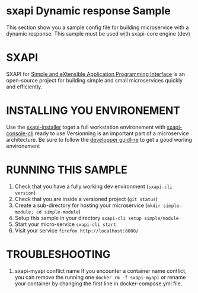 # sxapi Dynamic response Sample

This section show you a sample config file for building microservice with a dynamic response. This sample must be used with sxapi-core engine (dev) 

SXAPI
=====
SXAPI for [Simple and eXtensible Application Programming Interface](https://github.com/startxfr/sxapi-core) 
is an open-source project for building simple and small microservices quickly and efficiently.

INSTALLING YOU ENVIRONEMENT
===========================
Use the [sxapi-installer](https://github.com/startxfr/sxapi-installer/blob/dev/README.md) toget a full workstation environement with 
[sxapi-console-cli](https://github.com/startxfr/sxapi-console/blob/dev/docs/2.CLI.md) ready to use
Versionning is an important part of a microservice architecture. Be sure to follow the [developper guidline](https://github.com/startxfr/sxapi-core/blob/master/docs/2.Develop.md) to get a good worling environement

RUNNING THIS SAMPLE
===================

1. Check that you have a fully working dev environment (```sxapi-cli version```)
2. Check that you are inside a versioned project (```git status```)
3. Create a sub-directory for hosting your microservice (```mkdir simple-module; cd simple-module```) 
4. Setup this sample in your directory ```sxapi-cli setup simple/module```
5. Start your micro-service ```sxapi-cli start```
6. Visit your service ```firefox http://localhost:8080/```

TROUBLESHOOTING
===============

1. sxapi-myapi conflict name
   If you encounter a container name conflict, you can remove the running one ```docker rm -f sxapi-myapi``` or rename your container by changing the first line in docker-compose.yml file.
